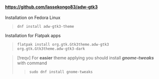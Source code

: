 #### https://github.com/lassekongo83/adw-gtk3

Installation on Fedora Linux
>```
>dnf install adw-gtk3-theme
>```

Installation for Flatpak apps 
>```
>flatpak install org.gtk.Gtk3theme.adw-gtk3 org.gtk.Gtk3theme.adw-gtk3-dark
>```



> [!reqv]
> For **easier** theme applying you should install ***gnome-tweaks*** with command
> >```sudo dnf install gnome-tweaks```

